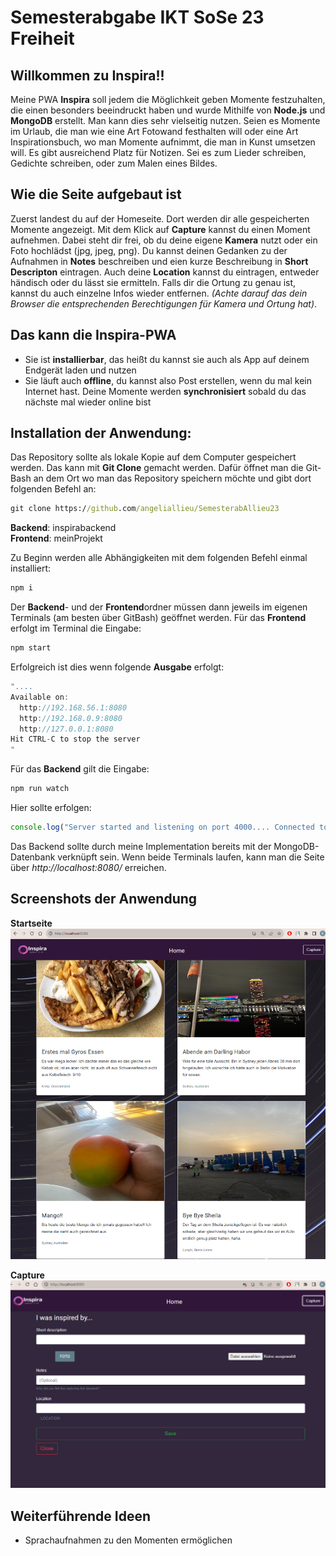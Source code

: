 # Semesterabgabe IKT SoSe 23 Freiheit
## Willkommen zu Inspira!!

Meine PWA **Inspira** soll jedem die Möglichkeit geben Momente festzuhalten, die einen besonders beeindruckt haben und wurde Mithilfe von **Node.js** und **MongoDB** erstellt. Man kann dies sehr vielseitig nutzen. Seien es Momente im Urlaub, die man wie eine Art Fotowand festhalten will oder eine Art Inspirationsbuch, wo man Momente aufnimmt, die man in Kunst umsetzen will. Es gibt ausreichend Platz für Notizen. Sei es zum Lieder schreiben, Gedichte schreiben, oder zum Malen eines Bildes.

## Wie die Seite aufgebaut ist 
Zuerst landest du auf der Homeseite. Dort werden dir alle gespeicherten Momente angezeigt. Mit dem Klick auf **Capture** kannst du einen Moment aufnehmen. Dabei steht dir frei, ob du deine eigene **Kamera** nutzt oder ein Foto hochlädst (jpg, jpeg, png). 
Du kannst deinen Gedanken zu der Aufnahmen in **Notes** beschreiben und eien kurze Beschreibung in **Short Descripton** eintragen. Auch deine **Location** kannst du eintragen, entweder händisch oder du lässt sie ermitteln. Falls dir die Ortung zu genau ist, kannst du auch einzelne Infos wieder entfernen. *(Achte darauf das dein Browser die entsprechenden Berechtigungen für Kamera und Ortung hat)*.

## Das kann die Inspira-PWA
- Sie ist **installierbar**, das heißt du kannst sie auch als App auf deinem Endgerät laden und nutzen  
- Sie läuft auch **offline**, du kannst also Post erstellen, wenn du mal kein Internet hast. Deine Momente werden **synchronisiert** sobald du das nächste mal wieder online bist 


## Installation der Anwendung:
Das Repository sollte als lokale Kopie auf dem Computer gespeichert werden. Das kann mit **Git Clone** gemacht werden. Dafür öffnet man die Git-Bash an dem Ort wo man das Repository speichern möchte und gibt dort folgenden Befehl an:
```cmd
git clone https://github.com/angeliallieu/SemesterabAllieu23
```
**Backend**: inspirabackend <br>
**Frontend**: meinProjekt <br>

Zu Beginn werden alle Abhängigkeiten mit dem folgenden Befehl einmal installiert:
```cmd
npm i
```

Der **Backend**- und der **Frontend**ordner müssen dann jeweils im eigenen Terminals (am besten über GitBash) geöffnet werden. 
Für das **Frontend** erfolgt im Terminal die Eingabe: 
```cmd
npm start
```

Erfolgreich ist dies wenn folgende **Ausgabe** erfolgt:
```ts
"....
Available on:
  http://192.168.56.1:8080
  http://192.168.0.9:8080
  http://127.0.0.1:8080
Hit CTRL-C to stop the server
"
```

Für das **Backend** gilt die Eingabe:
```cmd
npm run watch
```
Hier sollte erfolgen:
```ts
console.log("Server started and listening on port 4000.... Connected to DB")
```

Das Backend sollte durch meine Implementation bereits mit der MongoDB-Datenbank verknüpft sein.
Wenn beide Terminals laufen, kann man die Seite über *http://localhost:8080/* erreichen.



## Screenshots der Anwendung
**Startseite**
<img src="/bilder/bildhome.png" alt="Startseite" title="Startseite">

**Capture**
<img src="/bilder/bildcreate.png" alt="Startseite2" title="Startseite2">


## Weiterführende Ideen
- Sprachaufnahmen zu den Momenten ermöglichen
